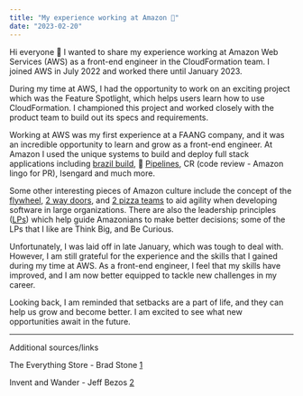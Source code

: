 ```yaml
---
title: "My experience working at Amazon 🌲"
date: "2023-02-20"
---
```


Hi everyone 👋 I wanted to share my experience working at Amazon Web Services (AWS) as a front-end engineer in the CloudFormation team. I joined AWS in July 2022 and worked there until January 2023.

During my time at AWS, I had the opportunity to work on an exciting project which was the Feature Spotlight, which helps users learn how to use CloudFormation. I championed this project and worked closely with the product team to build out its specs and requirements.

Working at AWS was my first experience at a FAANG company, and it was an incredible opportunity to learn and grow as a front-end engineer. At Amazon I used the unique systems to build and deploy full stack applications including [brazil build](https://gist.github.com/terabyte/15a2d3d407285b8b5a0a7964dd6283b0), 🚰 [Pipelines](https://blog.pragmaticengineer.com/amazon-notable-systems/), CR (code review - Amazon lingo for PR), Isengard and much more.

Some other interesting pieces of Amazon culture include the concept of the [flywheel](https://www.samseely.com/posts/the-amazon-flywheel-part-1), [2 way doors](https://fs.blog/reversible-irreversible-decisions/), and [2 pizza teams](https://jasoncrawford.org/two-pizza-teams) to aid agility when developing software in large organizations. There are also the leadership principles ([LPs](https://www.amazon.jobs/content/en/our-workplace/leadership-principles)) which help guide Amazonians to make better decisions; some of the LPs that I like are Think Big, and Be Curious.

Unfortunately, I was laid off in late January, which was tough to deal with. However, I am still grateful for the experience and the skills that I gained during my time at AWS. As a front-end engineer, I feel that my skills have improved, and I am now better equipped to tackle new challenges in my career.

Looking back, I am reminded that setbacks are a part of life, and they can help us grow and become better. I am excited to see what new opportunities await in the future.

---

Additional sources/links

The Everything Store - Brad Stone [1](https://www.amazon.com/Everything-Store-Jeff-Bezos-Amazon-ebook/dp/B00BWQW73E)

Invent and Wander - Jeff Bezos [2](https://www.amazon.com/Invent-Wander-Collected-Writings-Introduction-ebook/dp/B08BCCT6MW)
